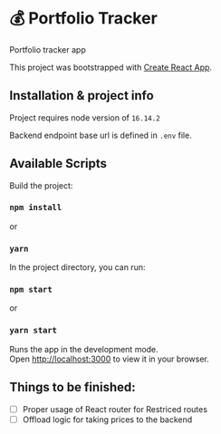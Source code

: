 # 💰 Portfolio Tracker

Portfolio tracker app

This project was bootstrapped with [Create React App](https://github.com/facebook/create-react-app).

## Installation & project info

Project requires node version of `16.14.2`

Backend endpoint base url is defined in `.env` file.

## Available Scripts

Build the project:

### `npm install`

or

### `yarn`

In the project directory, you can run:

### `npm start`

or

### `yarn start`

Runs the app in the development mode.\
Open [http://localhost:3000](http://localhost:3000) to view it in your browser.

## Things to be finished:

- [ ] Proper usage of React router for Restriced routes
- [ ] Offload logic for taking prices to the backend
